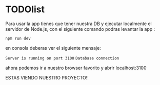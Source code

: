 # TODOlist

Para usar la app tienes que tener nuestra DB y ejecutar localmente el servidor de Node.js, con el siguiente comando podras levantar la app :

`npm run dev`

en consola deberas ver el siguiente mensaje:

`Server is running on port 3100`
`Database connection`

ahora podemos ir a nuestro browser favorito y abrir localhost:3100

ESTAS VIENDO NUESTRO PROYECTO!!